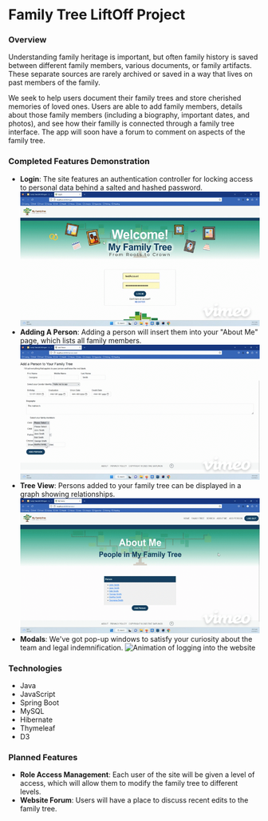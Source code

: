 # Family Tree LiftOff Project

### Overview
Understanding family heritage is important, but often family history is saved between different family members, various documents, or family artifacts. These separate sources are rarely archived or saved in a way that lives on past members of the family.

We seek to help users document their family trees and store cherished memories of loved ones. Users are able to add family members, details about those family members (including a biography, important dates, and photos), and see how their familly is connected through a family tree interface. The app will soon have a forum to comment on aspects of the family tree.

### Completed Features Demonstration
- **Login**: The site features an authentication controller for locking access to personal data behind a salted and hashed password.
![Animation of logging into the website](FamilyTree_presentation_login-high.gif)
- **Adding A Person**: Adding a person will insert them into your "About Me" page, which lists all family members.
![Animation of adding a person to the family tree](FamilyTree_presentation_add-person-2-high.gif)
- **Tree View**: Persons added to your family tree can be displayed in a graph showing relationships.
![Animation of viewing family tree](FamilyTree_presentation_about-and-tree-high.gif)
- **Modals**: We've got pop-up windows to satisfy your curiosity about the team and legal indemnification.
![Animation of logging into the website](FamilyTree_presentation_modals-high.gif)

### Technologies
- Java
- JavaScript
- Spring Boot
- MySQL
- Hibernate
- Thymeleaf
- D3

### Planned Features
- **Role Access Management**: Each user of the site will be given a level of access, which will allow them to modify the family tree to different levels.
- **Website Forum**: Users will have a place to discuss recent edits to the family tree.
